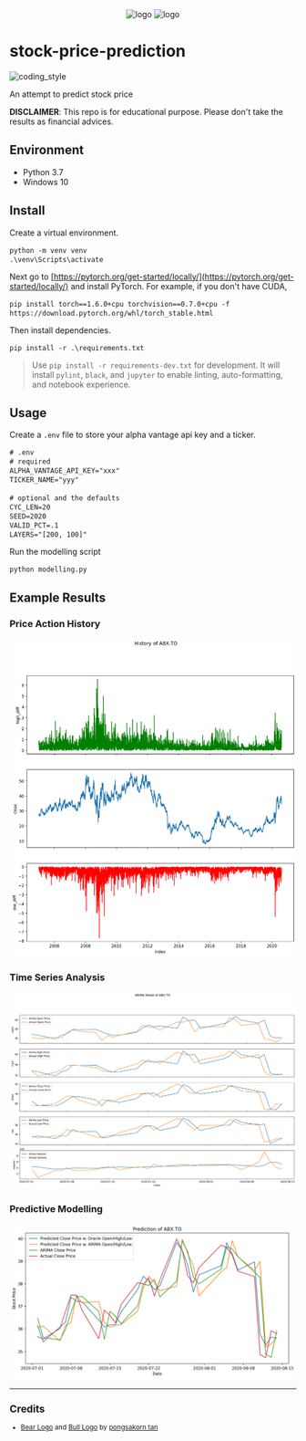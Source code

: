 <div align="center">
    <img src="https://cdn3.iconfinder.com/data/icons/animal-flat-colors/64/bear-512.png" alt="logo" height="96">
    <img src="https://cdn3.iconfinder.com/data/icons/animal-flat-colors/64/bufalo-512.png" alt="logo" height="96">
</div>

# stock-price-prediction

![coding_style](https://img.shields.io/badge/code%20style-black-000000.svg)

An attempt to predict stock price

**DISCLAIMER**: This repo is for educational purpose. Please don't take the results as financial advices.

## Environment

- Python 3.7
- Windows 10

## Install

Create a virtual environment.

    python -m venv venv
    .\venv\Scripts\activate

Next go to [https://pytorch.org/get-started/locally/](https://pytorch.org/get-started/locally/) and install PyTorch. For example, if you don't have CUDA,

    pip install torch==1.6.0+cpu torchvision==0.7.0+cpu -f https://download.pytorch.org/whl/torch_stable.html

Then install dependencies.

    pip install -r .\requirements.txt

> Use `pip install -r requirements-dev.txt` for development.
> It will install `pylint`, `black`, and `jupyter` to enable linting, auto-formatting, and notebook experience.

## Usage

Create a `.env` file to store your alpha vantage api key and a ticker.

    # .env
    # required
    ALPHA_VANTAGE_API_KEY="xxx"
    TICKER_NAME="yyy"

    # optional and the defaults
    CYC_LEN=20
    SEED=2020
    VALID_PCT=.1
    LAYERS="[200, 100]"

Run the modelling script

    python modelling.py

## Example Results

### Price Action History

![](examples\history.ABX.TO.png)

### Time Series Analysis

![](examples\arima.ABX.TO.png)

### Predictive Modelling

![](examples\prediction.ABX.TO.png)

<hr>

<sup>

## Credits

- [Bear Logo][1] and [Bull Logo][2] by [pongsakorn tan][3]

</sup>

[1]: https://www.iconfinder.com/icons/4591876/animal_bear_carnivore_cartoon_fauna_head_zoo_icon
[2]: https://www.iconfinder.com/icons/4591900/animal_buffalo_cape_cartoon_fauna_herbivore_zoo_icon
[3]: https://www.iconfinder.com/kerismaker
